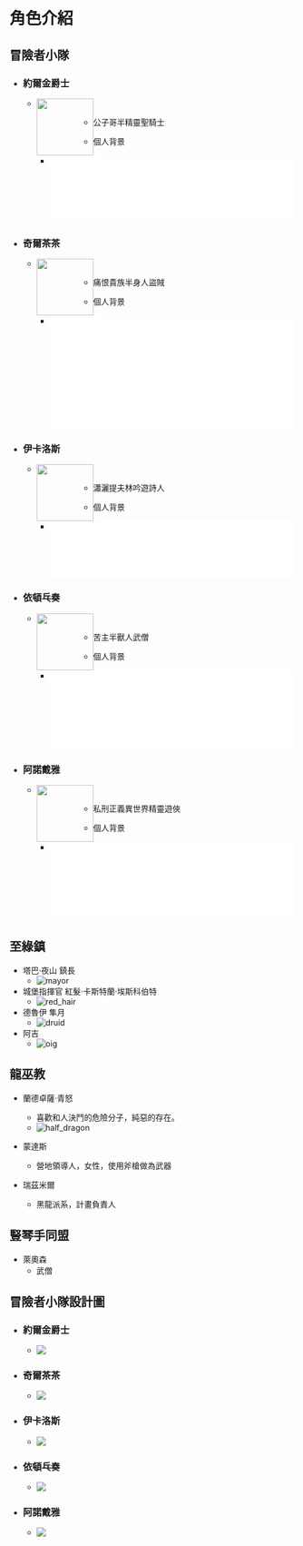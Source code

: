 # 角色介紹

## 冒險者小隊

* ### 約爾金爵士

  * <img src="image/player/header/jing.png" style="float:left;width:100px;height:100 px">

  * 公子哥半精靈聖騎士

  * 個人背景

    * <p style="background-color:white;color:white">
          在鈴鐺鎮出生，自幼村莊就被半獸人所毀滅。逃亡到至綠鎮。<br>
          在至綠鎮長大成人。對至綠鎮有著別樣的憧憬。一股腦衝勁和認死理，會對復仇對象用盡一切手段，信任並感激有過幫助的人們。<br>
          對貴族禮儀不太熟悉，對常識也不太理解。缺乏一般知識的人。<br>
          青澀且單純，或許在旅途中能有所成長？<br>
      </p>

* ### 奇爾茶茶

  * <img src="image/player/header/orz.png" style="float:left;width:100px;height:100 px">

  * 痛恨貴族半身人盜賊

  * 個人背景

    * <p style="background-color:white;color:white">
          在鈴鐺鎮出生，自幼村莊就被半獸人所毀滅，家人在眼前被殺害，母親被強暴。逃亡到外界。<br>
          在貧民窟成長，討厭富人。曾做為奴隸被貴族差遣，討厭貴族。<br>
          自稱是金龍轉世，被巴哈姆特處罰，要找到人間至善，方可變回金龍。<br>
          因為幼時被虐待和顛沛流離。也做為奴隸被差遣。後面逃離貴族宅邸過上流亡和偷竊以苟且偷生的生活。<br>
          缺乏一些正常的社會道德觀念，時常想要推翻政府、制度；厭惡有錢或有權的人。超級厭惡貴族。如果有足夠的能力，她會殺死一切她認知為有錢或貴族的生物。<br>
      </p>

* ### 伊卡洛斯

  * <img src="image/player/header/nemu.png" style="float:left;width:100px;height:100 px">

  * 瀟灑提夫林吟遊詩人

  * 個人背景

    * <p style="background-color:white;color:white">
          顛沛流離的演藝人。<br>
          做為提夫林而言，好像不太常被歧視，原來是精通變裝的法術。<br>
          自帶有隱形術和其他法術的種族天賦。<br>
          好像是位知曉龍巫教的關係人士。是敵是友？或許只有旅途和時間才知道。<br>
      </p>

* ### 依頓乓奏

  * <img src="image/player/header/sherek.png" style="float:left;width:100px;height:100 px">

  * 苦主半獸人武僧

  * 個人背景

    * <p style="background-color:white;color:white">
          隱匿於都市之外的隱士。<br>
          對製藥學感到興趣。有著研究草藥的學者精神。<br>
          喜歡烹飪。<br>
          很單純有禮貌的半獸人。<br>
          在保護隊友和緊急情況時能夠爆發實力，並在絕境中存活。<br>
          名字在遙遠的其他地方有著一頓胖揍的諧音。<br>
          在尋找一位青梅竹馬而踏上旅途。<br>
      </p>

* ### 阿諾戴雅
  * <img src="image/player/header/deepsea.png" style="float:left;width:100px;height:100 px">
  
  * 私刑正義異世界精靈遊俠
  
  * 個人背景
  
    * <p style="background-color:white;color:white">
          在聖都認識的精靈聖騎士。<br>
          負責防衛聖都的和平。<br>
          好像不是這個世界的本土人。<br>
          本人有著別樣的美感。體現在肚子上方到脖頸下方的區塊。<br>
          不苟言笑的態度，還有正義的想法，增添了些距離感。<br>
          她是否在找尋什麼，而踏上旅途。是家？是正義？或許我們能在旅途中知曉。<br>
      </p>


## 至綠鎮

* 塔巴·夜山 鎮長
  * ![mayor](image/npc/top_green_town/mayor.png)
* 城堡指揮官 紅髮·卡斯特蘭·埃斯科伯特
  * ![red_hair](image/npc/top_green_town/red_hair.jpg)
* 德魯伊 隼月
  * ![druid](image/npc/top_green_town/Eadyan_Falconmoon.jpg)
* 阿吉
  * ![oig](image/npc/top_green_town/OIG2.png)



## 龍巫教

* 蘭德卓薩·青怒
  * 喜歡和人決鬥的危險分子，純惡的存在。
  * ![half_dragon](image/npc/dragon_witch_religion/half_dragon.png)

* 蒙達斯
  * 營地領導人，女性，使用斧槍做為武器
* 瑞茲米爾
  * 黑龍派系，計畫負責人


## 豎琴手同盟
* 萊奧森
	* 武僧





## 冒險者小隊設計圖

* ### 約爾金爵士

  * <img src="image/player/design/jing.png" style="float:left;">

* ### 奇爾茶茶

  * <img src="image/player/design/orz.png" style="float:left;">

* ### 伊卡洛斯

  * <img src="image/player/design/nemu.png" style="float:left;">

* ### 依頓乓奏

  * <img src="image/player/design/sherek.png" style="float:left;">

* ### 阿諾戴雅

  * <img src="image/player/design/deepsea.png" style="float:left;">
